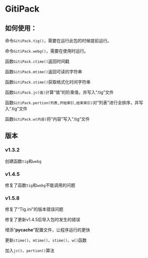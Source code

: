 # GitiPack

## 如何使用：
命令`GitiPack.tig()`，需要在运行此包的时候提前运行。

命令`GitiPack.webg()`，需要在使用时运行。

函数`GitiPack.ctime()`返回时间戳

函数`GitiPack.mtime()`返回可读的字符串

函数`GitiPack.stime()`获取格式化时间字符串

函数`GitiPack.jc(值)`计算“值”的阶乘值，并写入“.tig”文件

函数`GitiPack.pertion(列表,开始索引,结束索引)`对“列表”进行全排序，并写入“.tig”文件

函数`GitiPack.w(内容)`将“内容”写入“.tig”文件

## 版本
### v1.3.2
创建函数`tig`和`webg`

### v1.4.5
修复了函数`tig`和`webg`不能调用的问题

### v1.5.8
修复了“Tig.ini”的版本错误问题

修复了更新v1.4.5后导入包时发生的错误

增添“__pycache__”配置文件，让程序运行的更快

更新`ctime()`、`mtime()`、`stime()`、`w()`函数

加入`jc()`、`pertion()`算法

